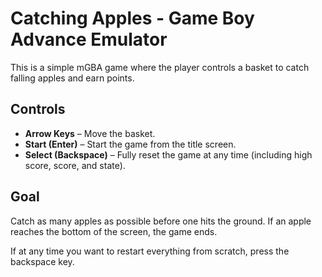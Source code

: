 # Catching Apples - Game Boy Advance Emulator

This is a simple mGBA game where the player controls a basket to catch falling apples and earn points.

## Controls

- **Arrow Keys** – Move the basket.
- **Start (Enter)** – Start the game from the title screen.
- **Select (Backspace)** – Fully reset the game at any time (including high score, score, and state).

## Goal

Catch as many apples as possible before one hits the ground. If an apple reaches the bottom of the screen, the game ends. 

If at any time you want to restart everything from scratch, press the backspace key.
